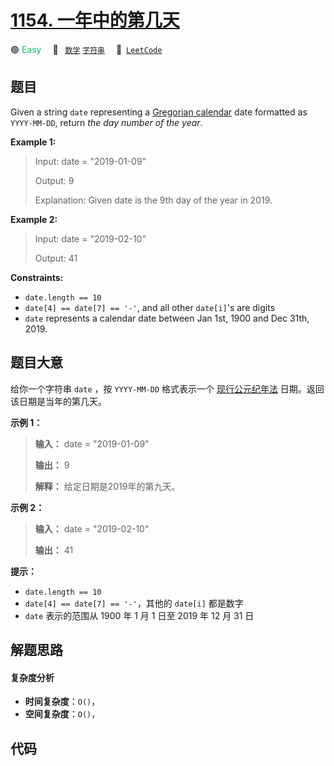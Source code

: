 # [1154. 一年中的第几天](https://leetcode.com/problems/day-of-the-year)

🟢 <font color=#15bd66>Easy</font>&emsp; 🔖&ensp; [`数学`](/leetcode/outline/tag/math.md) [`字符串`](/leetcode/outline/tag/string.md)&emsp; 🔗&ensp;[`LeetCode`](https://leetcode.com/problems/day-of-the-year)

## 题目

Given a string `date` representing a [Gregorian
calendar](https://en.wikipedia.org/wiki/Gregorian_calendar) date formatted as
`YYYY-MM-DD`, return _the day number of the year_.



**Example 1:**

> Input: date = "2019-01-09"
> 
> Output: 9
> 
> Explanation: Given date is the 9th day of the year in 2019.

**Example 2:**

> Input: date = "2019-02-10"
> 
> Output: 41

**Constraints:**

  * `date.length == 10`
  * `date[4] == date[7] == '-'`, and all other `date[i]`'s are digits
  * `date` represents a calendar date between Jan 1st, 1900 and Dec 31th, 2019.


## 题目大意

给你一个字符串 `date` ，按 `YYYY-MM-DD` 格式表示一个
[现行公元纪年法](https://baike.baidu.com/item/公元/17855) 日期。返回该日期是当年的第几天。



**示例 1：**

> 
> 
> 
> 
> 
> **输入：** date = "2019-01-09"
> 
> **输出：** 9
> 
> **解释：** 给定日期是2019年的第九天。

**示例 2：**

> 
> 
> 
> 
> 
> **输入：** date = "2019-02-10"
> 
> **输出：** 41
> 
> 



**提示：**

  * `date.length == 10`
  * `date[4] == date[7] == '-'`，其他的 `date[i]` 都是数字
  * `date` 表示的范围从 1900 年 1 月 1 日至 2019 年 12 月 31 日


## 解题思路

#### 复杂度分析

- **时间复杂度**：`O()`，
- **空间复杂度**：`O()`，

## 代码

```javascript

```